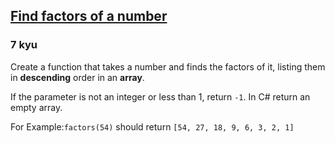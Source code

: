 <h2><a href=https://www.codewars.com/kata/564fa92d1639fbefae00009d/train/javascript target="_blank">Find factors of a number</a></h2><h3>7 kyu</h3><p>Create a function that takes a number and finds the factors of it, listing them in <strong>descending</strong> order in an <strong>array</strong>.</p><p>If the parameter is not an integer or less than 1, return <code>-1</code>. In C# return an empty array.</p><p>For Example:<code>factors(54)</code> should return <code>[54, 27, 18, 9, 6, 3, 2, 1]</code></p>